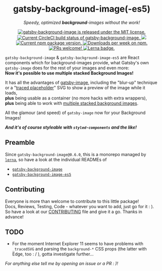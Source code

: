 <h1 align="center">
  gatsby-background-image(-es5)
</h1>
<p align="center">
  <i>Speedy, optimized <strong>background</strong>-images without the work!</i>
</p>
<p align="center">
  <a href="https://github.com/timhagn/gatsby-background-image/blob/master/LICENSE">
    <img src="https://img.shields.io/badge/license-MIT-blue.svg" alt="gatsby-background-image is released under the MIT license." />
  </a>
  <a href="https://circleci.com/gh/timhagn/gatsby-background-image">
    <img src="https://circleci.com/gh/timhagn/gatsby-background-image.svg?style=shield" alt="Current CircleCI build status of gatsby-background-image." />
  </a>
  <a href="https://codecov.io/gh/timhagn/gatsby-background-image">
    <img src="https://codecov.io/gh/timhagn/gatsby-background-image/branch/master/graph/badge.svg" />
  </a>
  <a href="https://www.npmjs.org/package/gatsby-background-image">
    <img src="https://img.shields.io/npm/v/gatsby-background-image.svg" alt="Current npm package version." />
  </a>
  <a href="https://npmcharts.com/compare/gatsby-background-image?minimal=true">
    <img src="https://img.shields.io/npm/dw/gatsby-background-image.svg" alt="Downloads per week on npm." />
  </a>
  <a href="https://github.com/timhagn/gatsby-background-image/blob/master/CONTRIBUTING.md">
    <img src="https://img.shields.io/badge/PRs-welcome-brightgreen.svg" alt="PRs welcome!" />
  </a>
  <a href="https://lerna.js.org/">
    <img src="https://img.shields.io/badge/maintained%20with-lerna-0a7bbb.svg" alt="Lerna badge." />
  </a>  
</p>

`gatsby-background-image` & `gatsby-background-image-es5` are React components 
which for background-images provide, what Gatsby's own `gatsby-image` does for 
the rest of your images and even more:  
**Now it's possible to use multiple stacked Background Images!**  

It has all the advantages of [gatsby-image](https://github.com/gatsbyjs/gatsby/tree/master/packages/gatsby-image),
including the "blur-up" technique or a "[traced placeholder](https://github.com/gatsbyjs/gatsby/issues/2435)"
SVG to show a preview of the image while it loads,  
**plus** being usable as a container (no more hacks with extra wrappers),  
**plus** being able to work with [multiple stacked background images](https://github.com/timhagn/gatsby-background-image/tree/master/packages/gatsby-background-image#how-to-use-with-multiple-images). 

All the glamour (and speed) of `gatsby-image` now for your Background Images!

___And it's of course styleable with `styled-components` and the like!___   

## Preamble

Since `gatsby-background-image@0.6.0`, this is a monorepo managed by
[`lerna`](https://lerna.js.org/), so have a look at the individual READMEs of
- [`gatsby-background-image`](https://github.com/timhagn/gatsby-background-image/tree/master/packages/gatsby-background-image#readme)
- [`gatsby-background-image-es5`](https://github.com/timhagn/gatsby-background-image/tree/master/packages/gatsby-background-image-es5#readme)

## Contributing

Everyone is more than welcome to contribute to this little package!   
Docs, Reviews, Testing, Code - whatever you want to add, just go for it : ).
So have a look at our [CONTRIBUTING](CONTRIBUTING.md) file and give it a go.
Thanks in advance!

## TODO

- For the moment Internet Explorer 11 seems to have problems with `_tracedSVG`
and parsing the `background-*` CSS props (the latter with Edge, too : / ), 
gotta investigate further...

*For anything else tell me by opening an issue or a PR : )!*
